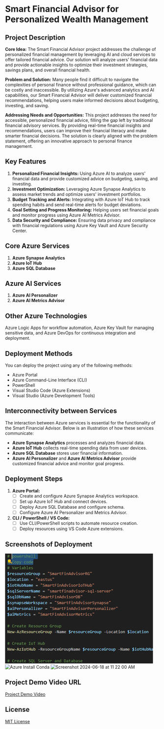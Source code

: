 
# Smart Financial Advisor for Personalized Wealth Management

## Project Description
**Core Idea:**
The Smart Financial Advisor project addresses the challenge of personalized financial management by leveraging AI and cloud services to offer tailored financial advice. Our solution will analyze users' financial data and provide actionable insights to optimize their investment strategies, savings plans, and overall financial health.

**Problem and Solution:**
Many people find it difficult to navigate the complexities of personal finance without professional guidance, which can be costly and inaccessible. By utilizing Azure's advanced analytics and AI capabilities, our Smart Financial Advisor will deliver customized financial recommendations, helping users make informed decisions about budgeting, investing, and saving.

**Addressing Needs and Opportunities:**
This project addresses the need for accessible, personalized financial advice, filling the gap left by traditional financial advisory services. By providing real-time financial insights and recommendations, users can improve their financial literacy and make smarter financial decisions. The solution is clearly aligned with the problem statement, offering an innovative approach to personal finance management.

## Key Features
1. **Personalized Financial Insights:** Using Azure AI to analyze users' financial data and provide customized advice on budgeting, saving, and investing.
2. **Investment Optimization:** Leveraging Azure Synapse Analytics to assess market trends and optimize users' investment portfolios.
3. **Budget Tracking and Alerts:** Integrating with Azure IoT Hub to track spending habits and send real-time alerts for budget deviations.
4. **Goal Setting and Progress Monitoring:** Helping users set financial goals and monitor progress using Azure AI Metrics Advisor.
5. **Data Security and Compliance:** Ensuring data privacy and compliance with financial regulations using Azure Key Vault and Azure Security Center.

## Core Azure Services
1. **Azure Synapse Analytics**
2. **Azure IoT Hub**
3. **Azure SQL Database**

## Azure AI Services
1. **Azure AI Personalizer**
2. **Azure AI Metrics Advisor**

## Other Azure Technologies
Azure Logic Apps for workflow automation, Azure Key Vault for managing sensitive data, and Azure DevOps for continuous integration and deployment.

## Deployment Methods
You can deploy the project using any of the following methods:
- Azure Portal
- Azure Command-Line Interface (CLI)
- PowerShell
- Visual Studio Code (Azure Extensions)
- Visual Studio (Azure Development Tools)

## Interconnectivity between Services
The interaction between Azure services is essential for the functionality of the Smart Financial Advisor. Below is an illustration of how these services communicate:
- **Azure Synapse Analytics** processes and analyzes financial data.
- **Azure IoT Hub** collects real-time spending data from user devices.
- **Azure SQL Database** stores user financial information.
- **Azure AI Personalizer** and **Azure AI Metrics Advisor** provide customized financial advice and monitor goal progress.

## Deployment Steps
1. **Azure Portal:**
   - [ ] Create and configure Azure Synapse Analytics workspace.
   - [ ] Set up Azure IoT Hub and connect devices.
   - [ ] Deploy Azure SQL Database and configure schema.
   - [ ] Configure Azure AI Personalizer and Metrics Advisor.

2. **CLI / PowerShell / VS Code:**
   - [ ] Use CLI/PowerShell scripts to automate resource creation.
   - [ ] Deploy resources using VS Code Azure extensions.

## Screenshots of Deployment
![Azure Portal Configuration](screenshots/azure_portal.png)
![Azure Install Conda](https://github.com/rifatkabir2024/smart-financial-advisor/assets/172693733/a8aeacb2-3f09-4dec-847d-ed9fd685a815)
<img width="1089" alt="Screenshot 2024-06-18 at 11 22 00 AM" src="https://github.com/rifatkabir2024/smart-financial-advisor/assets/172693733/b8d09a01-76e3-4ea7-b600-7ba60b9356b1">

<!-- ![CLI Deployment](screenshots/cli_deployment.png) -->
<!-- ![VS Code Deployment](screenshots/vscode_deployment.png) -->

## Project Demo Video URL
[Project Demo Video](https://youtu.be/vFL-kRQBHj4)

## License
[MIT License](LICENSE)

